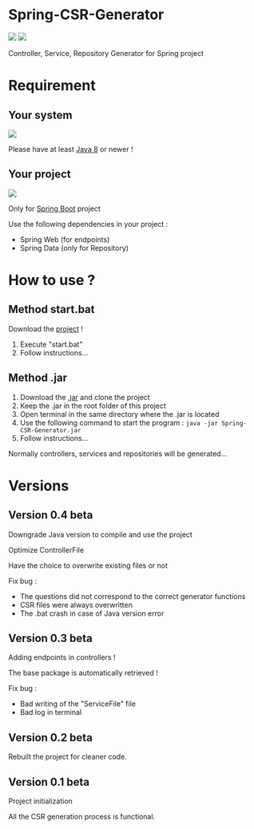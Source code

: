 # Spring-CSR-Generator
![](https://img.shields.io/badge/Java-ED8B00?logo=java&logoColor=white)
![](https://img.shields.io/badge/version-0.3_beta-00CC00)

Controller, Service, Repository Generator for Spring project

# Requirement

## Your system
![](https://img.shields.io/badge/Java_SE-8+-success?logo=java&logoColor=white)

Please have at least [Java 8](https://www.java.com/en/download/manual.jsp) or newer !

## Your project
![](https://img.shields.io/badge/Spring-0?logo=spring&logoColor=white)

Only for [Spring Boot](https://spring.io/projects/spring-boot) project

Use the following dependencies in your project :
- Spring Web (for endpoints)
- Spring Data (only for Repository)

# How to use ?

## Method start.bat

Download the [project](https://drive.google.com/file/d/1E7uKv-gKwb-k8MrPsS6ESjVwmKKoN44u/view?usp=sharing) !

1. Execute "start.bat"
2. Follow instructions...

## Method .jar

1. Download the [.jar](https://drive.google.com/file/d/1LpOMVVcNrUfGHbtOvv-LYEjQ60u65zKg/view?usp=sharing) and clone the project
2. Keep the .jar in the root folder of this project
3. Open terminal in the same directory where the .jar is located
4. Use the following command to start the program :
`java -jar Spring-CSR-Generator.jar`
5. Follow instructions...

Normally controllers, services and repositories will be generated...

# Versions
## Version 0.4 beta

Downgrade Java version to compile and use the project

Optimize ControllerFile

Have the choice to overwrite existing files or not

Fix bug :
- The questions did not correspond to the correct generator functions
- CSR files were always overwritten
- The .bat crash in case of Java version error

## Version 0.3 beta

Adding endpoints in controllers !

The base package is automatically retrieved !

Fix bug : 
- Bad writing of the "ServiceFile" file
- Bad log in terminal

## Version 0.2 beta

Rebuilt the project for cleaner code.

## Version 0.1 beta

Project initialization

All the CSR generation process is functional.
